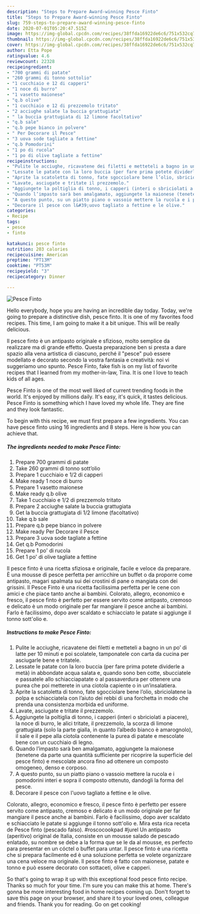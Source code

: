 ```yaml
---
description: "Steps to Prepare Award-winning Pesce Finto"
title: "Steps to Prepare Award-winning Pesce Finto"
slug: 759-steps-to-prepare-award-winning-pesce-finto
date: 2020-07-01T05:20:47.515Z
image: https://img-global.cpcdn.com/recipes/38ffda16922de6c6/751x532cq70/pesce-finto-recipe-main-photo.jpg
thumbnail: https://img-global.cpcdn.com/recipes/38ffda16922de6c6/751x532cq70/pesce-finto-recipe-main-photo.jpg
cover: https://img-global.cpcdn.com/recipes/38ffda16922de6c6/751x532cq70/pesce-finto-recipe-main-photo.jpg
author: Etta Pope
ratingvalue: 4.6
reviewcount: 22328
recipeingredient:
- "700 grammi di patate"
- "260 grammi di tonno sottolio"
- "1 cucchiaio e 12 di capperi"
- "1 noce di burro"
- "1 vasetto maionese"
- "q.b olive"
- "1 cucchiaio e 12 di prezzemolo tritato"
- "2 acciughe salate la buccia grattugiata"
- " la buccia grattugiata di 12 limone facoltativo"
- "q.b sale"
- "q.b pepe bianco in polvere"
- " Per Decorare il Pesce"
- "3 uova sode tagliate a fettine"
- "q.b Pomodorini"
- "1 po di rucola"
- "1 po di olive tagliate a fettine"
recipeinstructions:
- "Pulite le acciughe, ricavatene dei filetti e metteteli a bagno in un po’ di latte per 10 minuti e poi scolatele, tamponatele con carta da cucina per asciugarle bene e tritatele."
- "Lessate le patate con la loro buccia (per fare prima potete dividerle a metà) in abbondate acqua salata e, quando sono ben cotte, sbucciatele e passatele allo schiacciapatate o al passaverdura per ottenere una purea che poi metterete in una ciotola capiente o in un’insalatiera."
- "Aprite la scatoletta di tonno, fate sgocciolare bene l’olio, sbriciolatene la polpa e schiacciatela con l’aiuto dei rebbi di una forchetta in modo che prenda una consistenza morbida ed uniforme."
- "Lavate, asciugate e tritate il prezzemolo."
- "Aggiungete la poltiglia di tonno, i capperi (interi o sbriciolati a piacere), la noce di burro, le alici tritate, il prezzemolo, la scorza di limone grattugiata (solo la parte gialla, in quanto l’albedo bianco è amarognolo), il sale e il pepe alla ciotola contenente la purea di patate e mescolate bene con un cucchiaio di legno."
- "Quando l’impasto sarà ben amalgamato, aggiungete la maionese (tenetene da parte una quantità sufficiente per ricoprire la superficie del pesce finto) e mescolate ancora fino ad ottenere un composto omogeneo, denso e corposo."
- "A questo punto, su un piatto piano o vassoio mettere la rucola e i pomodorini interi e sopra il composto ottenuto, dandogli la forma del pesce."
- "Decorare il pesce con l&#39;uovo tagliato a fettine e le olive."
categories:
- Recipe
tags:
- pesce
- finto

katakunci: pesce finto 
nutrition: 203 calories
recipecuisine: American
preptime: "PT13M"
cooktime: "PT53M"
recipeyield: "3"
recipecategory: Dinner

---
```



![Pesce Finto](https://img-global.cpcdn.com/recipes/38ffda16922de6c6/751x532cq70/pesce-finto-recipe-main-photo.jpg)

Hello everybody, hope you are having an incredible day today. Today, we're going to prepare a distinctive dish, pesce finto. It is one of my favorites food recipes. This time, I am going to make it a bit unique. This will be really delicious.

Il pesce finto è un antipasto originale e sfizioso, molto semplice da realizzare ma di grande effetto. Questa preparazione ben si presta a dare spazio alla vena artistica di ciascuno, perché il &#34;pesce&#34; può essere modellato e decorato secondo la vostra fantasia e creatività: noi vi suggeriamo uno spunto. Pesce Finto, fake fish is on my list of favorite recipes that I learned from my mother-in-law, Tina. It is one I love to teach kids of all ages.

Pesce Finto is one of the most well liked of current trending foods in the world. It's enjoyed by millions daily. It's easy, it's quick, it tastes delicious. Pesce Finto is something which I have loved my whole life. They are fine and they look fantastic.


To begin with this recipe, we must first prepare a few ingredients. You can have pesce finto using 16 ingredients and 8 steps. Here is how you can achieve that.

<!--inarticleads1-->

##### The ingredients needed to make Pesce Finto:

1. Prepare 700 grammi di patate
1. Take 260 grammi di tonno sott’olio
1. Prepare 1 cucchiaio e 1/2 di capperi
1. Make ready 1 noce di burro
1. Prepare 1 vasetto maionese
1. Make ready q.b olive
1. Take 1 cucchiaio e 1/2 di prezzemolo tritato
1. Prepare 2 acciughe salate la buccia grattugiata
1. Get  la buccia grattugiata di 1/2 limone (facoltativo)
1. Take q.b sale
1. Prepare q.b pepe bianco in polvere
1. Make ready  Per Decorare il Pesce
1. Prepare 3 uova sode tagliate a fettine
1. Get q.b Pomodorini
1. Prepare 1 po&#39; di rucola
1. Get 1 po&#39; di olive tagliate a fettine


Il pesce finto è una ricetta sfiziosa e originale, facile e veloce da preparare. È una mousse di pesce perfetta per arricchire un buffet o da proporre come antipasto, magari spalmata sui dei crostini di pane o mangiata con dei grissini. Il Pesce Finto è una ricetta facilissima perfetta per le cene con amici e che piace tanto anche ai bambini. Colorato, allegro, economico e fresco, il pesce finto è perfetto per essere servito come antipasto, cremoso e delicato è un modo originale per far mangiare il pesce anche ai bambini. Farlo è facilissimo, dopo aver scaldato e schiacciato le patate si aggiunge il tonno sott&#39;olio e. 

<!--inarticleads2-->

##### Instructions to make Pesce Finto:

1. Pulite le acciughe, ricavatene dei filetti e metteteli a bagno in un po’ di latte per 10 minuti e poi scolatele, tamponatele con carta da cucina per asciugarle bene e tritatele.
1. Lessate le patate con la loro buccia (per fare prima potete dividerle a metà) in abbondate acqua salata e, quando sono ben cotte, sbucciatele e passatele allo schiacciapatate o al passaverdura per ottenere una purea che poi metterete in una ciotola capiente o in un’insalatiera.
1. Aprite la scatoletta di tonno, fate sgocciolare bene l’olio, sbriciolatene la polpa e schiacciatela con l’aiuto dei rebbi di una forchetta in modo che prenda una consistenza morbida ed uniforme.
1. Lavate, asciugate e tritate il prezzemolo.
1. Aggiungete la poltiglia di tonno, i capperi (interi o sbriciolati a piacere), la noce di burro, le alici tritate, il prezzemolo, la scorza di limone grattugiata (solo la parte gialla, in quanto l’albedo bianco è amarognolo), il sale e il pepe alla ciotola contenente la purea di patate e mescolate bene con un cucchiaio di legno.
1. Quando l’impasto sarà ben amalgamato, aggiungete la maionese (tenetene da parte una quantità sufficiente per ricoprire la superficie del pesce finto) e mescolate ancora fino ad ottenere un composto omogeneo, denso e corposo.
1. A questo punto, su un piatto piano o vassoio mettere la rucola e i pomodorini interi e sopra il composto ottenuto, dandogli la forma del pesce.
1. Decorare il pesce con l&#39;uovo tagliato a fettine e le olive.


Colorato, allegro, economico e fresco, il pesce finto è perfetto per essere servito come antipasto, cremoso e delicato è un modo originale per far mangiare il pesce anche ai bambini. Farlo è facilissimo, dopo aver scaldato e schiacciato le patate si aggiunge il tonno sott&#39;olio e. Mira esta rica receta de Pesce finto (pescado falso). #roscocookpad #jurel Un antipasto (aperitivo) original de Italia, consiste en un mousse salado de pescado enlatado, su nombre se debe a la forma que se le da al mousse, es perfecto para presentar en un cóctel o buffet para untar. Il pesce finto è una ricetta che si prepara facilmente ed è una soluzione perfetta se volete organizzare una cena veloce ma originale. Il pesce finto è fatto con maionese, patate e tonno e può essere decorato con sottaceti, olive e capperi. 

So that's going to wrap it up with this exceptional food pesce finto recipe. Thanks so much for your time. I'm sure you can make this at home. There's gonna be more interesting food in home recipes coming up. Don't forget to save this page on your browser, and share it to your loved ones, colleague and friends. Thank you for reading. Go on get cooking!
